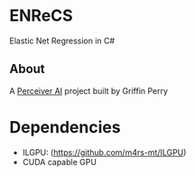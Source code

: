 # ENReCS
Elastic Net Regression in C# 

## About
A [Perceiver AI](https://perceiver.ai/#) project  built by Griffin Perry

# Dependencies
- ILGPU: (https://github.com/m4rs-mt/ILGPU)
- CUDA capable GPU




